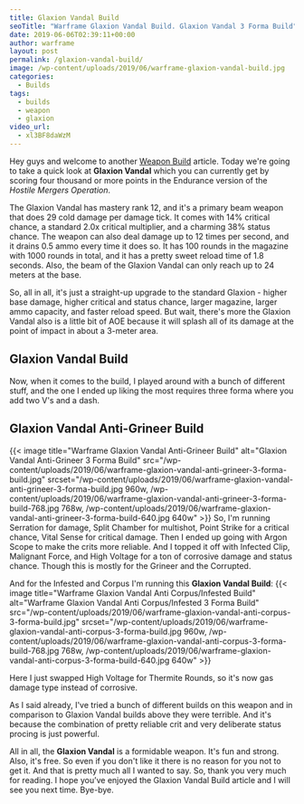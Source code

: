 ```yaml
---
title: Glaxion Vandal Build
seoTitle: "Warframe Glaxion Vandal Build. Glaxion Vandal 3 Forma Build"
date: 2019-06-06T02:39:11+00:00
author: warframe
layout: post
permalink: /glaxion-vandal-build/
image: /wp-content/uploads/2019/06/warframe-glaxion-vandal-build.jpg
categories:
  - Builds
tags:
  - builds
  - weapon
  - glaxion
video_url:
  - xl3BF8daWzM
---
```

Hey guys and welcome to another [Weapon Build](/primary-weapon-builds/ "Builds for Primary Weapons") article. Today we're going to take a quick look at **Glaxion Vandal** which you can currently get by scoring four thousand or more points in the Endurance version of the *Hostile Mergers Operation*.<!--more-->

The Glaxion Vandal has mastery rank 12, and it's a primary beam weapon that does 29 cold damage per damage tick. It comes with 14% critical chance, a standard 2.0x critical multiplier, and a charming 38% status chance. The weapon can also deal damage up to 12 times per second, and it drains 0.5 ammo every time it does so. It has 100 rounds in the magazine with 1000 rounds in total, and it has a pretty sweet reload time of 1.8 seconds. Also, the beam of the Glaxion Vandal can only reach up to 24 meters at the base. 

So, all in all, it's just a straight-up upgrade to the standard Glaxion - higher base damage, higher critical and status chance, larger magazine, larger ammo capacity, and faster reload speed. But wait, there's more the Glaxion Vandal also is a little bit of AOE because it will splash all of its damage at the point of impact in about a 3-meter area. 

## Glaxion Vandal Build
Now, when it comes to the build, I played around with a bunch of different stuff, and the one I ended up liking the most requires three forma where you add two V's and a dash. 

## Glaxion Vandal Anti-Grineer Build
{{< image title=\"Warframe Glaxion Vandal Anti-Grineer Build\" alt=\"Glaxion Vandal Anti-Grineer 3 Forma Build\" src=\"/wp-content/uploads/2019/06/warframe-glaxion-vandal-anti-grineer-3-forma-build.jpg\" srcset=\"/wp-content/uploads/2019/06/warframe-glaxion-vandal-anti-grineer-3-forma-build.jpg 960w, /wp-content/uploads/2019/06/warframe-glaxion-vandal-anti-grineer-3-forma-build-768.jpg 768w, /wp-content/uploads/2019/06/warframe-glaxion-vandal-anti-grineer-3-forma-build-640.jpg 640w\" >}}
So, I'm running Serration for damage, Split Chamber for multishot, Point Strike for a critical chance, Vital Sense for critical damage. Then I ended up going with Argon Scope to make the crits more reliable. And I topped it off with Infected Clip, Malignant Force, and High Voltage for a ton of corrosive damage and status chance. Though this is mostly for the Grineer and the Corrupted. 

And for the Infested and Corpus I'm running this **Glaxion Vandal Build**:
{{< image title=\"Warframe Glaxion Vandal Anti Corpus/Infested Build\" alt=\"Warframe Glaxion Vandal Anti Corpus/Infested 3 Forma Build\" src=\"/wp-content/uploads/2019/06/warframe-glaxion-vandal-anti-corpus-3-forma-build.jpg\" srcset=\"/wp-content/uploads/2019/06/warframe-glaxion-vandal-anti-corpus-3-forma-build.jpg 960w, /wp-content/uploads/2019/06/warframe-glaxion-vandal-anti-corpus-3-forma-build-768.jpg 768w, /wp-content/uploads/2019/06/warframe-glaxion-vandal-anti-corpus-3-forma-build-640.jpg 640w\" >}}

Here I just swapped High Voltage for Thermite Rounds, so it's now gas damage type instead of corrosive. 

As I said already, I've tried a bunch of different builds on this weapon and in comparison to Glaxion Vandal builds above they were terrible. And it's because the combination of pretty reliable crit and very deliberate status procing is just powerful. 

All in all, the **Glaxion Vandal** is a formidable weapon. It's fun and strong. Also, it's free. So even if you don't like it there is no reason for you not to get it. And that is pretty much all I wanted to say. So, thank you very much for reading. I hope you’ve enjoyed the Glaxion Vandal Build article and I will see you next time. Bye-bye.